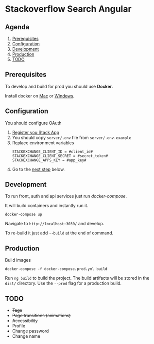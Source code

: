 # Stackoverflow Search Angular


## Agenda

 1. [Prerequisites](#pre)
 2. [Configuration](#config)
 3. [Development](#dev)
 4. [Production](#prod)
 5. [TODO](#todo)

## <a name="pre"></a> Prerequisites
To develop and build for prod you should use **Docker**.

Install docker on [Mac][docker-for-mac] or [Windows][docker-for-windows].


## <a name="config"></a> Configuration

You should configure OAuth

 1. [Register you Stack App][oauth-register]
 2. You should copy `server/.env` file from `server/.env.example`
 3. Replace environment variables
    ```
    STACKEXCHANGE_CLIENT_ID = #client_id#
    STACKEXCHANGE_CLIENT_SECRET = #secret_token#
    STACKEXCHANGE_APPS_KEY = #app_key#
    ```
 4. Go to the [next step](#dev) below.

## <a name="dev"></a> Development

To run front, auth and api services just run _docker-compose_.

It will build containers and instantly run it.
```shell
docker-compose up
```

Navigate to `http://localhost:3030/` and develop.

To re-build it just add `--build` at the end of command.

## <a name="prod"></a> Production
Build images
```shell
docker-compose -f docker-compose.prod.yml build
```

Run `ng build` to build the project. 
The build artifacts will be stored in the `dist/` directory. 
Use the `--prod` flag for a production build.

## <a name="todo"></a> TODO
- ~~Tags~~
- ~~Page transitions (animations)~~
- ~~Accessibility~~
- Profile
- Change password
- Change name

[oauth-register]: https://stackapps.com/apps/oauth/register
[docker-for-mac]: https://store.docker.com/editions/community/docker-ce-desktop-mac
[docker-for-windows]: https://store.docker.com/editions/community/docker-ce-desktop-windows
